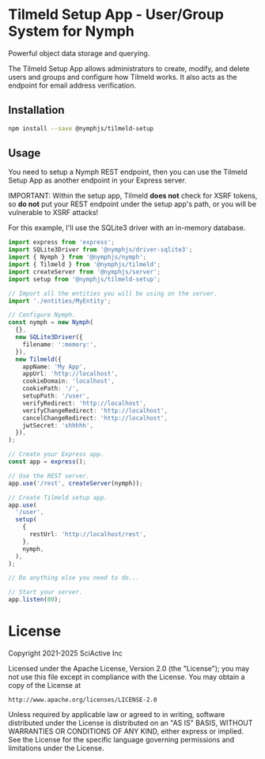 # Tilmeld Setup App - User/Group System for Nymph

Powerful object data storage and querying.

The Tilmeld Setup App allows administrators to create, modify, and delete users and groups and configure how Tilmeld works. It also acts as the endpoint for email address verification.

## Installation

```sh
npm install --save @nymphjs/tilmeld-setup
```

## Usage

You need to setup a Nymph REST endpoint, then you can use the Tilmeld Setup App as another endpoint in your Express server.

IMPORTANT: Within the setup app, Tilmeld **does not** check for XSRF tokens, so **do not** put your REST endpoint under the setup app's path, or you will be vulnerable to XSRF attacks!

For this example, I'll use the SQLite3 driver with an in-memory database.

```ts
import express from 'express';
import SQLite3Driver from '@nymphjs/driver-sqlite3';
import { Nymph } from '@nymphjs/nymph';
import { Tilmeld } from '@nymphjs/tilmeld';
import createServer from '@nymphjs/server';
import setup from '@nymphjs/tilmeld-setup';

// Import all the entities you will be using on the server.
import './entities/MyEntity';

// Configure Nymph.
const nymph = new Nymph(
  {},
  new SQLite3Driver({
    filename: ':memory:',
  }),
  new Tilmeld({
    appName: 'My App',
    appUrl: 'http://localhost',
    cookieDomain: 'localhost',
    cookiePath: '/',
    setupPath: '/user',
    verifyRedirect: 'http://localhost',
    verifyChangeRedirect: 'http://localhost',
    cancelChangeRedirect: 'http://localhost',
    jwtSecret: 'shhhhh',
  }),
);

// Create your Express app.
const app = express();

// Use the REST server.
app.use('/rest', createServer(nymph));

// Create Tilmeld setup app.
app.use(
  '/user',
  setup(
    {
      restUrl: 'http://localhost/rest',
    },
    nymph,
  ),
);

// Do anything else you need to do...

// Start your server.
app.listen(80);
```

# License

Copyright 2021-2025 SciActive Inc

Licensed under the Apache License, Version 2.0 (the "License");
you may not use this file except in compliance with the License.
You may obtain a copy of the License at

    http://www.apache.org/licenses/LICENSE-2.0

Unless required by applicable law or agreed to in writing, software
distributed under the License is distributed on an "AS IS" BASIS,
WITHOUT WARRANTIES OR CONDITIONS OF ANY KIND, either express or implied.
See the License for the specific language governing permissions and
limitations under the License.
